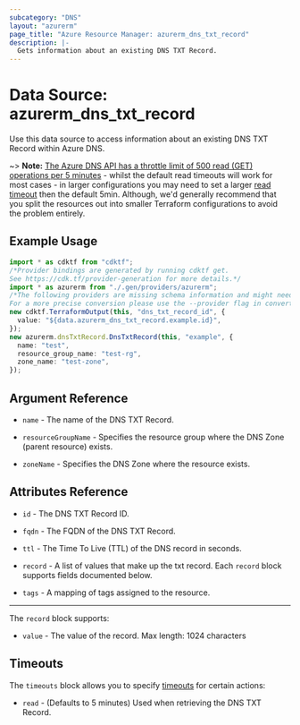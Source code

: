 ```yaml
---
subcategory: "DNS"
layout: "azurerm"
page_title: "Azure Resource Manager: azurerm_dns_txt_record"
description: |-
  Gets information about an existing DNS TXT Record.
---
```


# Data Source: azurerm\_dns\_txt\_record

Use this data source to access information about an existing DNS TXT Record within Azure DNS.

\~> **Note:** [The Azure DNS API has a throttle limit of 500 read (GET) operations per 5 minutes](https://docs.microsoft.com/azure/azure-resource-manager/management/request-limits-and-throttling#network-throttling) - whilst the default read timeouts will work for most cases - in larger configurations you may need to set a larger [read timeout](https://www.terraform.io/language/resources/syntax#operation-timeouts) then the default 5min. Although, we'd generally recommend that you split the resources out into smaller Terraform configurations to avoid the problem entirely.

## Example Usage

```typescript
import * as cdktf from "cdktf";
/*Provider bindings are generated by running cdktf get.
See https://cdk.tf/provider-generation for more details.*/
import * as azurerm from "./.gen/providers/azurerm";
/*The following providers are missing schema information and might need manual adjustments to synthesize correctly: azurerm.
For a more precise conversion please use the --provider flag in convert.*/
new cdktf.TerraformOutput(this, "dns_txt_record_id", {
  value: "${data.azurerm_dns_txt_record.example.id}",
});
new azurerm.dnsTxtRecord.DnsTxtRecord(this, "example", {
  name: "test",
  resource_group_name: "test-rg",
  zone_name: "test-zone",
});

```

## Argument Reference

*   `name` - The name of the DNS TXT Record.

*   `resourceGroupName` - Specifies the resource group where the DNS Zone (parent resource) exists.

*   `zoneName` - Specifies the DNS Zone where the resource exists.

## Attributes Reference

*   `id` - The DNS TXT Record ID.

*   `fqdn` - The FQDN of the DNS TXT Record.

*   `ttl` - The Time To Live (TTL) of the DNS record in seconds.

*   `record` - A list of values that make up the txt record. Each `record` block supports fields documented below.

*   `tags` - A mapping of tags assigned to the resource.

***

The `record` block supports:

* `value` - The value of the record. Max length: 1024 characters

## Timeouts

The `timeouts` block allows you to specify [timeouts](https://www.terraform.io/language/resources/syntax#operation-timeouts) for certain actions:

* `read` - (Defaults to 5 minutes) Used when retrieving the DNS TXT Record.
